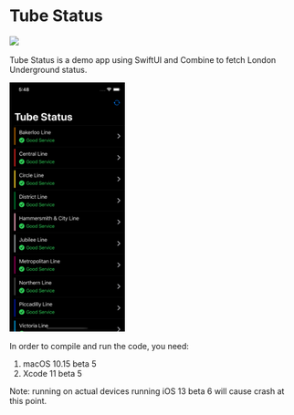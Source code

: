 # Tube Status
<img src="http://forthebadge.com/images/badges/made-with-swift.svg" height="30">

Tube Status is a demo app using SwiftUI and Combine to fetch London Underground status.

<img src="screenshot.png" width="40%">

In order to compile and run the code, you need:
1. macOS 10.15 beta 5
1. Xcode 11 beta 5

Note: running on actual devices running iOS 13 beta 6 will cause crash at this point. 
